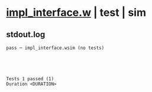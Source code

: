 # [impl_interface.w](../../../../examples/tests/valid/impl_interface.w) | test | sim

## stdout.log
```log
pass ─ impl_interface.wsim (no tests)
 




Tests 1 passed (1) 
Duration <DURATION>

```

